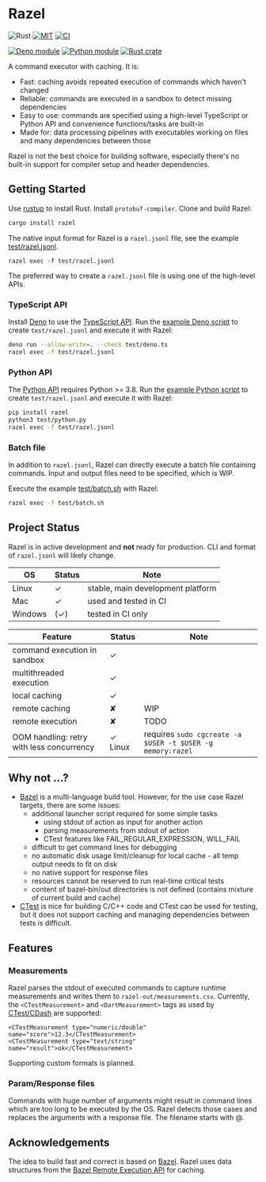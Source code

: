 # Razel

![Rust](https://img.shields.io/badge/language-rust-blue.svg)
[![MIT](https://img.shields.io/badge/license-MIT-blue.svg)](https://github.com/reu-dev/razel/blob/main/LICENSE.md)
[![CI](https://github.com/reu-dev/razel/actions/workflows/ci.yml/badge.svg)](https://github.com/reu-dev/razel/actions/workflows/ci.yml)

[![Deno module](https://shield.deno.dev/x/razel)](https://deno.land/x/razel)
[![Python module](https://img.shields.io/pypi/v/razel.svg)](https://pypi.org/pypi/razel)
[![Rust crate](https://img.shields.io/crates/v/razel.svg)](https://crates.io/crates/razel)

A command executor with caching. It is:

* Fast: caching avoids repeated execution of commands which haven't changed
* Reliable: commands are executed in a sandbox to detect missing dependencies
* Easy to use: commands are specified using a high-level TypeScript or Python API and convenience functions/tasks are
  built-in
* Made for: data processing pipelines with executables working on files and many dependencies between those

Razel is not the best choice for building software, especially there's no built-in support for compiler setup and header
dependencies.

## Getting Started

Use [rustup](https://rustup.rs/) to install Rust. Install `protobuf-compiler`. Clone and build Razel:

```bash
cargo install razel
```

The native input format for Razel is a `razel.jsonl` file, see the example [test/razel.jsonl](test/razel.jsonl).
```
razel exec -f test/razel.jsonl
```

The preferred way to create a `razel.jsonl` file is using one of the high-level APIs.

### TypeScript API

Install [Deno](https://deno.land/) to use the [TypeScript API](include/deno/razel.ts).
Run the [example Deno script](test/deno.ts) to create `test/razel.jsonl` and execute it with Razel:

```bash
deno run --allow-write=. --check test/deno.ts
razel exec -f test/razel.jsonl
```

### Python API

The [Python API](include/python/razel.py) requires Python >= 3.8.
Run the [example Python script](test/python.py) to create `test/razel.jsonl` and execute it with Razel:

```bash
pip install razel
python3 test/python.py
razel exec -f test/razel.jsonl
```

### Batch file

In addition to `razel.jsonl`, Razel can directly execute a batch file containing commands.
Input and output files need to be specified, which is WIP.

Execute the example [test/batch.sh](test/batch.sh) with Razel:

```bash
razel exec -f test/batch.sh
```

## Project Status

Razel is in active development and **not** ready for production. CLI and format of `razel.jsonl` will likely change.

| OS      | Status | Note                              |
|---------|--------|-----------------------------------|
| Linux   | ✓      | stable, main development platform |
| Mac     | ✓      | used and tested in CI             |
| Windows | (✓)    | tested in CI only                 |

| Feature                                   | Status  | Note                                                       |
|-------------------------------------------|---------|------------------------------------------------------------|
| command execution in sandbox              | ✓       |                                                            |
| multithreaded execution                   | ✓       |                                                            |
| local caching                             | ✓       |                                                            |
| remote caching                            | ✘       | WIP                                                        |
| remote execution                          | ✘       | TODO                                                       |
| OOM handling: retry with less concurrency | ✓ Linux | requires `sudo cgcreate -a $USER -t $USER -g memory:razel` |

## Why not ...?

* [Bazel](https://bazel.build/) is a multi-language build tool. However, for the use case Razel targets, there are some
  issues:
    * additional launcher script required for some simple tasks
        * using stdout of action as input for another action
        * parsing measurements from stdout of action
        * CTest features like FAIL_REGULAR_EXPRESSION, WILL_FAIL
    * difficult to get command lines for debugging
    * no automatic disk usage limit/cleanup for local cache - all temp output needs to fit on disk
    * no native support for response files
    * resources cannot be reserved to run real-time critical tests
    * content of bazel-bin/out directories is not defined (contains mixture of current build and cache)
* [CTest](https://cmake.org/cmake/help/latest/manual/ctest.1.html) is nice for building C/C++ code and CTest can be used
  for testing,
  but it does not support caching and managing dependencies between tests is difficult.

## Features

### Measurements

Razel parses the stdout of executed commands to capture runtime measurements and writes them to `razel-out/measurements.csv`.
Currently, the `<CTestMeasurement>` and `<DartMeasurement>` tags as used by [CTest/CDash](https://cmake.org/cmake/help/latest/command/ctest_test.html#additional-test-measurements) are supported:
```
<CTestMeasurement type="numeric/double" name="score">12.3</CTestMeasurement>
<CTestMeasurement type="text/string" name="result">ok</CTestMeasurement>
```
Supporting custom formats is planned.

### Param/Response files

Commands with huge number of arguments might result in command lines which are too long to be executed by the OS.
Razel detects those cases and replaces the arguments with a response file. The filename starts with @.

## Acknowledgements

The idea to build fast and correct is based on [Bazel](https://bazel.build/). Razel uses data structures from
the [Bazel Remote Execution API](https://github.com/bazelbuild/remote-apis/blob/main/build/bazel/remote/execution/v2/remote_execution.proto)
for caching.
